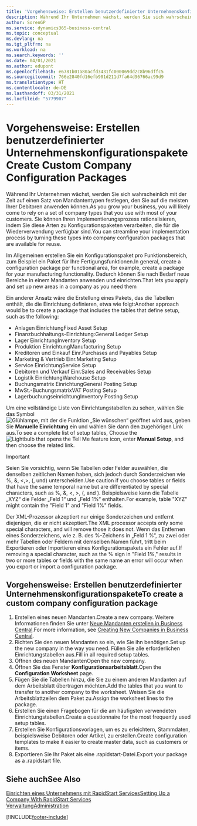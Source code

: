 ```yaml
---
title: 'Vorgehensweise: Erstellen benutzerdefinierter Unternehmenskonfigurationspakete | Microsoft Docs'
description: Während Ihr Unternehmen wächst, werden Sie sich wahrscheinlich mit der Zeit auf einen Satz von Mandantentypen festlegen, den Sie auf die meisten Ihrer Debitoren anwenden können. Sie können Ihren Implementierungsprozess rationalisieren, indem Sie diese Arten zu Konfigurationspaketen verarbeiten, die für die Wiederverwendung verfügbar sind.
author: SorenGP
ms.service: dynamics365-business-central
ms.topic: conceptual
ms.devlang: na
ms.tgt_pltfrm: na
ms.workload: na
ms.search.keywords: ''
ms.date: 04/01/2021
ms.author: edupont
ms.openlocfilehash: e6781b01a80acfd3431fc000069dd2c8b96dffc5
ms.sourcegitcommit: 766e2840fd16efb901d211d7fa64d96766ac99d9
ms.translationtype: HT
ms.contentlocale: de-DE
ms.lasthandoff: 03/31/2021
ms.locfileid: "5779907"
---
```

# <a name="create-custom-company-configuration-packages"></a><span data-ttu-id="84c55-104">Vorgehensweise: Erstellen benutzerdefinierter Unternehmenskonfigurationspakete</span><span class="sxs-lookup"><span data-stu-id="84c55-104">Create Custom Company Configuration Packages</span></span>
<span data-ttu-id="84c55-105">Während Ihr Unternehmen wächst, werden Sie sich wahrscheinlich mit der Zeit auf einen Satz von Mandantentypen festlegen, den Sie auf die meisten Ihrer Debitoren anwenden können.</span><span class="sxs-lookup"><span data-stu-id="84c55-105">As you grow your business, you will likely come to rely on a set of company types that you use with most of your customers.</span></span> <span data-ttu-id="84c55-106">Sie können Ihren Implementierungsprozess rationalisieren, indem Sie diese Arten zu Konfigurationspaketen verarbeiten, die für die Wiederverwendung verfügbar sind.</span><span class="sxs-lookup"><span data-stu-id="84c55-106">You can streamline your implementation process by turning these types into company configuration packages that are available for reuse.</span></span>  

<span data-ttu-id="84c55-107">Im Allgemeinen erstellen Sie ein Konfigurationspaket pro Funktionsbereich, zum Beispiel ein Paket für Ihre Fertigungsfunktionen.</span><span class="sxs-lookup"><span data-stu-id="84c55-107">In general, create a configuration package per functional area, for example, create a package for your manufacturing functionality.</span></span> <span data-ttu-id="84c55-108">Dadurch können Sie nach Bedarf neue Bereiche in einem Mandanten anwenden und einrichten.</span><span class="sxs-lookup"><span data-stu-id="84c55-108">That lets you apply and set up new areas in a company as you need them</span></span>  

<span data-ttu-id="84c55-109">Ein anderer Ansatz wäre die Erstellung eines Pakets, das die Tabellen enthält, die die Einrichtung definieren, etwa wie folgt:</span><span class="sxs-lookup"><span data-stu-id="84c55-109">Another approach would be to create a package that includes the tables that define setup, such as the following:</span></span>  

-   <span data-ttu-id="84c55-110">Anlagen Einrichtung</span><span class="sxs-lookup"><span data-stu-id="84c55-110">Fixed Asset Setup</span></span>  
-   <span data-ttu-id="84c55-111">Finanzbuchhaltungs-Einrichtung:</span><span class="sxs-lookup"><span data-stu-id="84c55-111">General Ledger Setup</span></span>  
-   <span data-ttu-id="84c55-112">Lager Einrichtung</span><span class="sxs-lookup"><span data-stu-id="84c55-112">Inventory Setup</span></span>  
-   <span data-ttu-id="84c55-113">Produktion Einrichtung</span><span class="sxs-lookup"><span data-stu-id="84c55-113">Manufacturing Setup</span></span>  
-   <span data-ttu-id="84c55-114">Kreditoren und Einkauf Einr.</span><span class="sxs-lookup"><span data-stu-id="84c55-114">Purchases and Payables Setup</span></span>  
-   <span data-ttu-id="84c55-115">Marketing & Vertrieb Einr.</span><span class="sxs-lookup"><span data-stu-id="84c55-115">Marketing Setup</span></span>  
-   <span data-ttu-id="84c55-116">Service Einrichtung</span><span class="sxs-lookup"><span data-stu-id="84c55-116">Service Setup</span></span>  
-   <span data-ttu-id="84c55-117">Debitoren und Verkauf Einr.</span><span class="sxs-lookup"><span data-stu-id="84c55-117">Sales and Receivables Setup</span></span>  
-   <span data-ttu-id="84c55-118">Logistik Einrichtung</span><span class="sxs-lookup"><span data-stu-id="84c55-118">Warehouse Setup</span></span>  
-   <span data-ttu-id="84c55-119">Buchungsmatrix Einrichtung</span><span class="sxs-lookup"><span data-stu-id="84c55-119">General Posting Setup</span></span>  
-   <span data-ttu-id="84c55-120">MwSt.-Buchungsmatrix</span><span class="sxs-lookup"><span data-stu-id="84c55-120">VAT Posting Setup</span></span>  
-   <span data-ttu-id="84c55-121">Lagerbuchungseinrichtung</span><span class="sxs-lookup"><span data-stu-id="84c55-121">Inventory Posting Setup</span></span>  

<span data-ttu-id="84c55-122">Um eine vollständige Liste von Einrichtungstabellen zu sehen, wählen Sie das Symbol ![Glühlampe, mit der die Funktion „Sie wünschen“ geöffnet wird](media/ui-search/search_small.png "Was möchten Sie tun?") aus, geben Sie **Manuelle Einrichtung** ein und wählen Sie dann den zugehörigen Link aus.</span><span class="sxs-lookup"><span data-stu-id="84c55-122">To see a complete list of setup tables, Choose the ![Lightbulb that opens the Tell Me feature](media/ui-search/search_small.png "Tell me what you want to do") icon, enter **Manual Setup**, and then choose the related link.</span></span>  

> [!IMPORTANT]
> <span data-ttu-id="84c55-123">Seien Sie vorsichtig, wenn Sie Tabellen oder Felder auswählen, die denselben zeitlichen Namen haben, sich jedoch durch Sonderzeichen wie %, &, <,>, (, und) unterscheiden.</span><span class="sxs-lookup"><span data-stu-id="84c55-123">Use caution if you choose tables or fields that have the same temporal name but are differentiated by special characters, such as %, &, <, >, (, and ).</span></span> <span data-ttu-id="84c55-124">Beispielsweise kann die Tabelle „XYZ“ die Felder „Feld 1“ und „Feld 1%“ enthalten.</span><span class="sxs-lookup"><span data-stu-id="84c55-124">For example, table "XYZ" might contain the "Field 1" and "Field 1%" fields.</span></span>
>
> <span data-ttu-id="84c55-125">Der XML-Prozessor akzeptiert nur einige Sonderzeichen und entfernt diejenigen, die er nicht akzeptiert.</span><span class="sxs-lookup"><span data-stu-id="84c55-125">The XML processor accepts only some special characters, and will remove those it does not.</span></span> <span data-ttu-id="84c55-126">Wenn das Entfernen eines Sonderzeichens, wie z. B. des %-Zeichens in „Feld 1 %“, zu zwei oder mehr Tabellen oder Feldern mit demselben Namen führt, tritt beim Exportieren oder Importieren eines Konfigurationspakets ein Fehler auf.</span><span class="sxs-lookup"><span data-stu-id="84c55-126">If removing a special character, such as the % sign in "Field 1%," results in two or more tables or fields with the same name an error will occur when you export or import a configuration package.</span></span>

## <a name="to-create-a-custom-company-configuration-package"></a><span data-ttu-id="84c55-127">Vorgehensweise: Erstellen benutzerdefinierter Unternehmenskonfigurationspakete</span><span class="sxs-lookup"><span data-stu-id="84c55-127">To create a custom company configuration package</span></span>  
1.  <span data-ttu-id="84c55-128">Erstellen eines neuen Mandanten.</span><span class="sxs-lookup"><span data-stu-id="84c55-128">Create a new company.</span></span> <span data-ttu-id="84c55-129">Weitere Informationen finden Sie unter [Neue Mandanten erstellen in Business Central](about-new-company.md).</span><span class="sxs-lookup"><span data-stu-id="84c55-129">For more information, see [Creating New Companies in Business Central](about-new-company.md).</span></span>  
3.  <span data-ttu-id="84c55-130">Richten Sie den neuen Mandanten so ein, wie Sie ihn benötigen.</span><span class="sxs-lookup"><span data-stu-id="84c55-130">Set up the new company in the way you need.</span></span> <span data-ttu-id="84c55-131">Füllen Sie alle erforderlichen Einrichtungstabellen aus.</span><span class="sxs-lookup"><span data-stu-id="84c55-131">Fill in all required setup tables.</span></span>  
4.  <span data-ttu-id="84c55-132">Öffnen des neuen Mandanten</span><span class="sxs-lookup"><span data-stu-id="84c55-132">Open the new company.</span></span>
5. <span data-ttu-id="84c55-133">Öffnen Sie das Fenster **Konfigurationsarbeitsblatt**.</span><span class="sxs-lookup"><span data-stu-id="84c55-133">Open the **Configuration Worksheet** page.</span></span>  
6.  <span data-ttu-id="84c55-134">Fügen Sie die Tabellen hinzu, die Sie zu einem anderen Mandanten auf dem Arbeitsblatt übertragen möchten.</span><span class="sxs-lookup"><span data-stu-id="84c55-134">Add the tables that you want to transfer to another company to the worksheet.</span></span> <span data-ttu-id="84c55-135">Weisen Sie die Arbeitsblattzeilen dem Paket zu.</span><span class="sxs-lookup"><span data-stu-id="84c55-135">Assign the worksheet lines to the package.</span></span>  
7.  <span data-ttu-id="84c55-136">Erstellen Sie einen Fragebogen für die am häufigsten verwendeten Einrichtungstabellen.</span><span class="sxs-lookup"><span data-stu-id="84c55-136">Create a questionnaire for the most frequently used setup tables.</span></span>  
8.  <span data-ttu-id="84c55-137">Erstellen Sie Konfigurationsvorlagen, um es zu erleichtern, Stammdaten, beispielsweise Debitoren oder Artikel, zu erstellen.</span><span class="sxs-lookup"><span data-stu-id="84c55-137">Create configuration templates to make it easier to create master data, such as customers or items.</span></span>  
9.  <span data-ttu-id="84c55-138">Exportieren Sie Ihr Paket als eine .rapidstart-Datei.</span><span class="sxs-lookup"><span data-stu-id="84c55-138">Export your package as a .rapidstart file.</span></span>  

## <a name="see-also"></a><span data-ttu-id="84c55-139">Siehe auch</span><span class="sxs-lookup"><span data-stu-id="84c55-139">See Also</span></span>  
[<span data-ttu-id="84c55-140">Einrichten eines Unternehmens mit RapidStart Services</span><span class="sxs-lookup"><span data-stu-id="84c55-140">Setting Up a Company With RapidStart Services</span></span>](admin-set-up-a-company-with-rapidstart.md)  
[<span data-ttu-id="84c55-141">Verwaltung</span><span class="sxs-lookup"><span data-stu-id="84c55-141">Administration</span></span>](admin-setup-and-administration.md)


[!INCLUDE[footer-include](includes/footer-banner.md)]